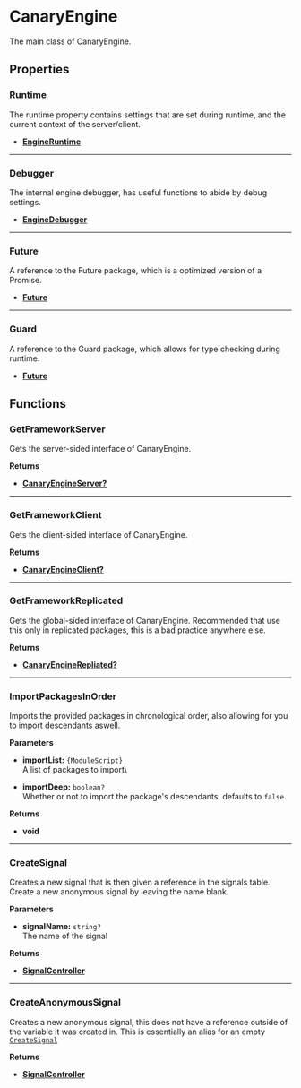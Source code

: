 # CanaryEngine

The main class of CanaryEngine.

## Properties

### Runtime <Badge type="tip" text="read only" />

The runtime property contains settings that are set during runtime, and the current context of the server/client.

* [**EngineRuntime**](/api/engine/runtime/engineruntime)

---

### Debugger <Badge type="tip" text="read only" />

The internal engine debugger, has useful functions to abide by debug settings.

* [**EngineDebugger**](/api/engine/dependencies/enginedebugger)

---

### Future <Badge type="tip" text="read only" />

A reference to the Future package, which is a optimized version of a Promise.

* [**Future**](https://util.redblox.dev/future.html)

---

### Guard <Badge type="tip" text="read only" />

A reference to the Guard package, which allows for type checking during runtime.

* [**Future**](https://util.redblox.dev/future.html)

## Functions

### GetFrameworkServer <Badge type="danger" text="server" />

Gets the server-sided interface of CanaryEngine.

**Returns**

* [**CanaryEngineServer?**](/api/engine/framework/canaryengineserver)

---

### GetFrameworkClient <Badge type="danger" text="client" />

Gets the client-sided interface of CanaryEngine.

**Returns**

* [**CanaryEngineClient?**](/api/engine/framework/canaryengineclient)

---

### GetFrameworkReplicated

Gets the global-sided interface of CanaryEngine. Recommended that use this only in replicated packages, this is a bad practice anywhere else.

**Returns**

* [**CanaryEngineRepliated?**](/api/engine/framework/canaryenginereplicated)

---

### ImportPackagesInOrder

Imports the provided packages in chronological order, also allowing for you to import descendants aswell.

**Parameters**

* **importList:** `{ModuleScript}`\
A list of packages to import\

* **importDeep:** `boolean?`\
Whether or not to import the package's descendants, defaults to `false`.

**Returns**

* **void**

---

### CreateSignal

Creates a new signal that is then given a reference in the signals table. Create a new anonymous signal by leaving the name blank.

**Parameters**

* **signalName:** `string?`\
The name of the signal

**Returns**

* [**SignalController**](/api/controllers/signal/signalcontroller)

---

### CreateAnonymousSignal

Creates a new anonymous signal, this does not have a reference outside of the variable it was created in. This is essentially an alias for an empty [`CreateSignal`](#createsignal)

**Returns**

* [**SignalController**](/api/controllers/signal/signalcontroller)